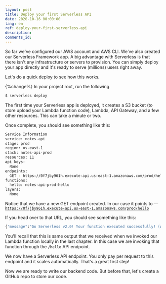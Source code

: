 ```yaml
---
layout: post
title: Deploy your first Serverless API
date: 2020-10-16 00:00:00
lang: en
ref: deploy-your-first-serverless-api
description: 
comments_id: 
---
```


So far we've configured our AWS account and AWS CLI. We've also created our Serverless Framework app. A big advantage with Serverless is that there isn't any infrastructure or servers to provision. You can simply deploy your app directly and it's ready to serve (millions) users right away.

Let's do a quick deploy to see how this works.

{%change%} In your project root, run the following.

``` bash
$ serverless deploy
```

The first time your Serverless app is deployed, it creates a S3 bucket (to store upload your Lambda function code), Lambda, API Gateway, and a few other resources. This can take a minute or two.

Once complete, you should see something like this:

``` bash
Service Information
service: notes-api
stage: prod
region: us-east-1
stack: notes-api-prod
resources: 11
api keys:
  None
endpoints:
  GET - https://0f7jby961h.execute-api.us-east-1.amazonaws.com/prod/hello
functions:
  hello: notes-api-prod-hello
layers:
  None
```

Notice that we have a new GET endpoint created. In our case it points to — [`https://0f7jby961h.execute-api.us-east-1.amazonaws.com/prod/hello`](https://0f7jby961h.execute-api.us-east-1.amazonaws.com/prod/hello)

If you head over to that URL, you should see something like this:

``` bash
{"message":"Go Serverless v2.0! Your function executed successfully! (with a delay)"}
```

You'll recall that this is same output that we received when we invoked our Lambda function locally in the last chapter. In this case we are invoking that function through the `/hello` API endpoint.

We now have a Serverless API endpoint. You only pay per request to this endpoint and it scales automatically. That's a great first step! 

Now we are ready to write our backend code. But before that, let's create a GitHub repo to store our code.
